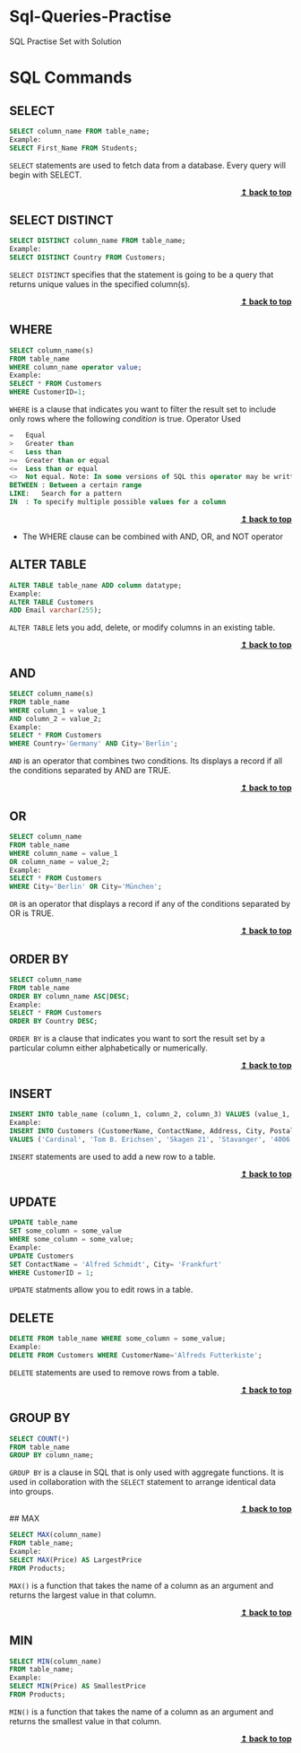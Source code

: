 # Sql-Queries-Practise

 SQL Practise Set with Solution
 
 # SQL Commands 

## SELECT

```sql
SELECT column_name FROM table_name;
Example:
SELECT First_Name FROM Students;
```

`SELECT` statements are used to fetch data from a database. Every query will begin with SELECT.

<div align="right">
    <b><a href="#">↥ back to top</a></b>
</div>

## SELECT DISTINCT

```sql
SELECT DISTINCT column_name FROM table_name;
Example:
SELECT DISTINCT Country FROM Customers;
```

`SELECT DISTINCT` specifies that the statement is going to be a query that returns unique values in the specified column(s).

<div align="right">
    <b><a href="#">↥ back to top</a></b>
</div>

## WHERE

```sql
SELECT column_name(s)
FROM table_name
WHERE column_name operator value;
Example:
SELECT * FROM Customers
WHERE CustomerID=1;
```

`WHERE` is a clause that indicates you want to filter the result set to include only rows where the following *condition* is true.
Operator Used 
```sql
=	Equal	
>	Greater than	
<	Less than	
>=	Greater than or equal	
<=	Less than or equal	
<>	Not equal. Note: In some versions of SQL this operator may be written as !=	
BETWEEN : Between a certain range	
LIKE:	Search for a pattern	
IN	: To specify multiple possible values for a column
```
<div align="right">
    <b><a href="#">↥ back to top</a></b>
</div>

- The WHERE clause can be combined with AND, OR, and NOT operator

## ALTER TABLE

```sql
ALTER TABLE table_name ADD column datatype;
Example:
ALTER TABLE Customers
ADD Email varchar(255);
```

`ALTER TABLE` lets you  add, delete, or modify columns in an existing table.

<div align="right">
    <b><a href="#">↥ back to top</a></b>
</div>

## AND

```sql
SELECT column_name(s)
FROM table_name
WHERE column_1 = value_1
AND column_2 = value_2;
Example:
SELECT * FROM Customers
WHERE Country='Germany' AND City='Berlin';
```

`AND` is an operator that combines two conditions. Its  displays a record if all the conditions separated by AND are TRUE.

<div align="right">
    <b><a href="#">↥ back to top</a></b>
</div>

## OR

```sql
SELECT column_name
FROM table_name
WHERE column_name = value_1
OR column_name = value_2;
Example:
SELECT * FROM Customers
WHERE City='Berlin' OR City='München';
```

`OR` is an operator that  displays a record if any of the conditions separated by OR is TRUE.

<div align="right">
    <b><a href="#">↥ back to top</a></b>
</div>

## ORDER BY

```sql
SELECT column_name
FROM table_name
ORDER BY column_name ASC|DESC;
Example:
SELECT * FROM Customers
ORDER BY Country DESC;
```

`ORDER BY` is a clause that indicates you want to sort the result set by a particular column either alphabetically or numerically.

<div align="right">
    <b><a href="#">↥ back to top</a></b>
</div>


## INSERT

```sql
INSERT INTO table_name (column_1, column_2, column_3) VALUES (value_1, 'value_2', value_3);
Example:
INSERT INTO Customers (CustomerName, ContactName, Address, City, PostalCode, Country)
VALUES ('Cardinal', 'Tom B. Erichsen', 'Skagen 21', 'Stavanger', '4006', 'Norway');
```

`INSERT` statements are used to add a new row to a table.

<div align="right">
    <b><a href="#">↥ back to top</a></b>
</div>

## UPDATE

```sql
UPDATE table_name
SET some_column = some_value
WHERE some_column = some_value;
Example:
UPDATE Customers
SET ContactName = 'Alfred Schmidt', City= 'Frankfurt'
WHERE CustomerID = 1;
```

`UPDATE` statments allow you to edit rows in a table.
## DELETE

```sql
DELETE FROM table_name WHERE some_column = some_value;
Example:
DELETE FROM Customers WHERE CustomerName='Alfreds Futterkiste';
```

`DELETE` statements are used to remove rows from a table.

<div align="right">
    <b><a href="#">↥ back to top</a></b>
</div>

## GROUP BY

```sql
SELECT COUNT(*)
FROM table_name
GROUP BY column_name;
```

`GROUP BY` is a clause in SQL that is only used with aggregate functions. It is used in collaboration with the `SELECT` statement to arrange identical data into groups.

<div align="right">
    <b><a href="#">↥ back to top</a></b>
</div>
## MAX

```sql
SELECT MAX(column_name)
FROM table_name;
Example:
SELECT MAX(Price) AS LargestPrice
FROM Products;
```

`MAX()` is a function that takes the name of a column as an argument and returns the largest value in that column.

<div align="right">
    <b><a href="#">↥ back to top</a></b>
</div>

## MIN

```sql
SELECT MIN(column_name)
FROM table_name;
Example:
SELECT MIN(Price) AS SmallestPrice
FROM Products;
```

`MIN()` is a function that takes the name of a column as an argument and returns the smallest value in that column.

<div align="right">
    <b><a href="#">↥ back to top</a></b>
</div>


